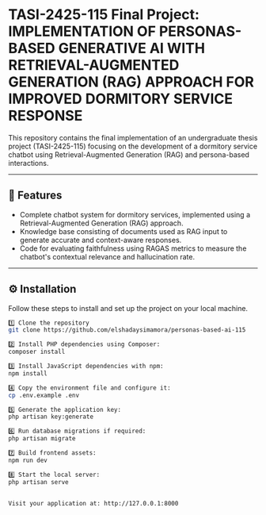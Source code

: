# TASI-2425-115 Final Project: IMPLEMENTATION OF PERSONAS-BASED GENERATIVE AI WITH RETRIEVAL-AUGMENTED GENERATION (RAG) APPROACH FOR IMPROVED DORMITORY SERVICE RESPONSE

This repository contains the final implementation of an undergraduate thesis project (TASI-2425-115) focusing on the development of a dormitory service chatbot using Retrieval-Augmented Generation (RAG) and persona-based interactions.

---

## 🚀 Features
- Complete chatbot system for dormitory services, implemented using a Retrieval-Augmented Generation (RAG) approach.
- Knowledge base consisting of documents used as RAG input to generate accurate and context-aware responses.
- Code for evaluating faithfulness  using RAGAS metrics to measure the chatbot's contextual relevance and hallucination rate.

---

## ⚙️ Installation

Follow these steps to install and set up the project on your local machine.

```bash
1️⃣ Clone the repository
git clone https://github.com/elshadaysimamora/personas-based-ai-115

2️⃣ Install PHP dependencies using Composer:
composer install

3️⃣ Install JavaScript dependencies with npm:
npm install

4️⃣ Copy the environment file and configure it:
cp .env.example .env

5️⃣ Generate the application key:
php artisan key:generate

6️⃣ Run database migrations if required:
php artisan migrate

7️⃣ Build frontend assets:
npm run dev

8️⃣ Start the local server:
php artisan serve


Visit your application at: http://127.0.0.1:8000

